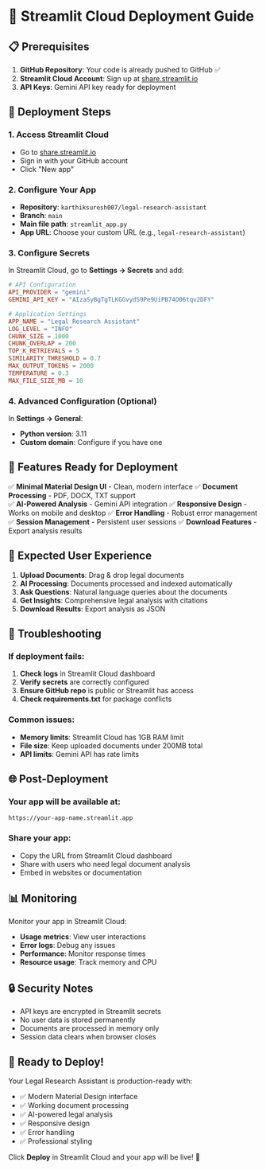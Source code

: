 # 🚀 Streamlit Cloud Deployment Guide

## 📋 Prerequisites

1. **GitHub Repository**: Your code is already pushed to GitHub ✅
2. **Streamlit Cloud Account**: Sign up at [share.streamlit.io](https://share.streamlit.io)
3. **API Keys**: Gemini API key ready for deployment

## 🔗 Deployment Steps

### 1. **Access Streamlit Cloud**
- Go to [share.streamlit.io](https://share.streamlit.io)
- Sign in with your GitHub account
- Click "New app"

### 2. **Configure Your App**
- **Repository**: `karthiksuresh007/legal-research-assistant`
- **Branch**: `main`
- **Main file path**: `streamlit_app.py`
- **App URL**: Choose your custom URL (e.g., `legal-research-assistant`)

### 3. **Configure Secrets**
In Streamlit Cloud, go to **Settings → Secrets** and add:

```toml
# API Configuration
API_PROVIDER = "gemini"
GEMINI_API_KEY = "AIzaSyBgTgTLKGGvydS9Pe9UiPB74O06tqv2DFY"

# Application Settings
APP_NAME = "Legal Research Assistant"
LOG_LEVEL = "INFO"
CHUNK_SIZE = 1000
CHUNK_OVERLAP = 200
TOP_K_RETRIEVALS = 5
SIMILARITY_THRESHOLD = 0.7
MAX_OUTPUT_TOKENS = 2000
TEMPERATURE = 0.3
MAX_FILE_SIZE_MB = 10
```

### 4. **Advanced Configuration (Optional)**
In **Settings → General**:
- **Python version**: 3.11
- **Custom domain**: Configure if you have one

## 🎯 Features Ready for Deployment

✅ **Minimal Material Design UI** - Clean, modern interface
✅ **Document Processing** - PDF, DOCX, TXT support  
✅ **AI-Powered Analysis** - Gemini API integration
✅ **Responsive Design** - Works on mobile and desktop
✅ **Error Handling** - Robust error management
✅ **Session Management** - Persistent user sessions
✅ **Download Features** - Export analysis results

## 📱 Expected User Experience

1. **Upload Documents**: Drag & drop legal documents
2. **AI Processing**: Documents processed and indexed automatically
3. **Ask Questions**: Natural language queries about the documents
4. **Get Insights**: Comprehensive legal analysis with citations
5. **Download Results**: Export analysis as JSON

## 🔧 Troubleshooting

### If deployment fails:
1. **Check logs** in Streamlit Cloud dashboard
2. **Verify secrets** are correctly configured
3. **Ensure GitHub repo** is public or Streamlit has access
4. **Check requirements.txt** for package conflicts

### Common issues:
- **Memory limits**: Streamlit Cloud has 1GB RAM limit
- **File size**: Keep uploaded documents under 200MB total
- **API limits**: Gemini API has rate limits

## 🌐 Post-Deployment

### Your app will be available at:
`https://your-app-name.streamlit.app`

### Share your app:
- Copy the URL from Streamlit Cloud dashboard
- Share with users who need legal document analysis
- Embed in websites or documentation

## 📊 Monitoring

Monitor your app in Streamlit Cloud:
- **Usage metrics**: View user interactions
- **Error logs**: Debug any issues
- **Performance**: Monitor response times
- **Resource usage**: Track memory and CPU

## 🔒 Security Notes

- API keys are encrypted in Streamlit secrets
- No user data is stored permanently
- Documents are processed in memory only
- Session data clears when browser closes

## 🚀 Ready to Deploy!

Your Legal Research Assistant is production-ready with:
- ✅ Modern Material Design interface
- ✅ Working document processing
- ✅ AI-powered legal analysis
- ✅ Responsive design
- ✅ Error handling
- ✅ Professional styling

Click **Deploy** in Streamlit Cloud and your app will be live! 🎉

